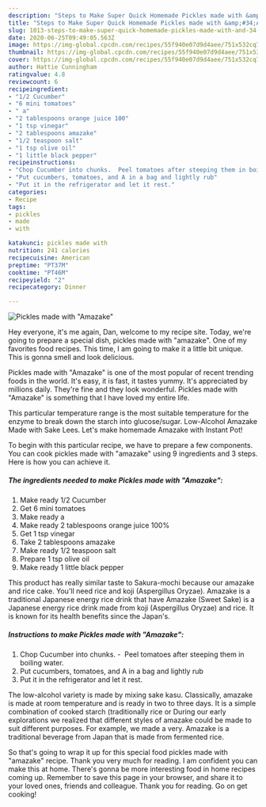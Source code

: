 ```yaml
---
description: "Steps to Make Super Quick Homemade Pickles made with &amp;#34;Amazake&amp;#34;"
title: "Steps to Make Super Quick Homemade Pickles made with &amp;#34;Amazake&amp;#34;"
slug: 1013-steps-to-make-super-quick-homemade-pickles-made-with-and-34-amazake-and-34
date: 2020-06-25T09:49:05.563Z
image: https://img-global.cpcdn.com/recipes/55f940e07d9d4aee/751x532cq70/pickles-made-with-amazake-recipe-main-photo.jpg
thumbnail: https://img-global.cpcdn.com/recipes/55f940e07d9d4aee/751x532cq70/pickles-made-with-amazake-recipe-main-photo.jpg
cover: https://img-global.cpcdn.com/recipes/55f940e07d9d4aee/751x532cq70/pickles-made-with-amazake-recipe-main-photo.jpg
author: Hattie Cunningham
ratingvalue: 4.8
reviewcount: 6
recipeingredient:
- "1/2 Cucumber"
- "6 mini tomatoes"
- " a"
- "2 tablespoons orange juice 100"
- "1 tsp vinegar"
- "2 tablespoons amazake"
- "1/2 teaspoon salt"
- "1 tsp olive oil"
- "1 little black pepper"
recipeinstructions:
- "Chop Cucumber into chunks.  Peel tomatoes after steeping them in boiling water."
- "Put cucumbers, tomatoes, and A in a bag and lightly rub"
- "Put it in the refrigerator and let it rest."
categories:
- Recipe
tags:
- pickles
- made
- with

katakunci: pickles made with 
nutrition: 241 calories
recipecuisine: American
preptime: "PT37M"
cooktime: "PT46M"
recipeyield: "2"
recipecategory: Dinner

---
```



![Pickles made with &#34;Amazake&#34;](https://img-global.cpcdn.com/recipes/55f940e07d9d4aee/751x532cq70/pickles-made-with-amazake-recipe-main-photo.jpg)

Hey everyone, it's me again, Dan, welcome to my recipe site. Today, we're going to prepare a special dish, pickles made with &#34;amazake&#34;. One of my favorites food recipes. This time, I am going to make it a little bit unique. This is gonna smell and look delicious.

Pickles made with &#34;Amazake&#34; is one of the most popular of recent trending foods in the world. It's easy, it is fast, it tastes yummy. It's appreciated by millions daily. They're fine and they look wonderful. Pickles made with &#34;Amazake&#34; is something that I have loved my entire life.

This particular temperature range is the most suitable temperature for the enzyme to break down the starch into glucose/sugar. Low-Alcohol Amazake Made with Sake Lees. Let&#39;s make homemade Amazake with Instant Pot!


To begin with this particular recipe, we have to prepare a few components. You can cook pickles made with &#34;amazake&#34; using 9 ingredients and 3 steps. Here is how you can achieve it.

<!--inarticleads1-->

##### The ingredients needed to make Pickles made with &#34;Amazake&#34;:

1. Make ready 1/2 Cucumber
1. Get 6 mini tomatoes
1. Make ready  a
1. Make ready 2 tablespoons orange juice 100%
1. Get 1 tsp vinegar
1. Take 2 tablespoons amazake
1. Make ready 1/2 teaspoon salt
1. Prepare 1 tsp olive oil
1. Make ready 1 little black pepper


This product has really similar taste to Sakura-mochi because our amazake and rice cake. You&#39;ll need rice and koji (Aspergillus Oryzae). Amazake is a traditional Japanese energy rice drink that have Amazake (Sweet Sake) is a Japanese energy rice drink made from koji (Aspergillus Oryzae) and rice. It is known for its health benefits since the Japan&#39;s. 

<!--inarticleads2-->

##### Instructions to make Pickles made with &#34;Amazake&#34;:

1. Chop Cucumber into chunks. -  Peel tomatoes after steeping them in boiling water.
1. Put cucumbers, tomatoes, and A in a bag and lightly rub
1. Put it in the refrigerator and let it rest.


The low-alcohol variety is made by mixing sake kasu. Classically, amazake is made at room temperature and is ready in two to three days. It is a simple combination of cooked starch (traditionally rice or During our early explorations we realized that different styles of amazake could be made to suit different purposes. For example, we made a very. Amazake is a traditional beverage from Japan that is made from fermented rice. 

So that's going to wrap it up for this special food pickles made with &#34;amazake&#34; recipe. Thank you very much for reading. I am confident you can make this at home. There's gonna be more interesting food in home recipes coming up. Remember to save this page in your browser, and share it to your loved ones, friends and colleague. Thank you for reading. Go on get cooking!
